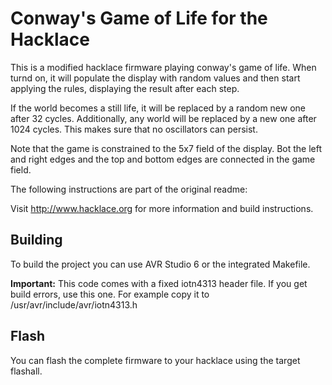 # Conway's Game of Life for the Hacklace

This is a modified hacklace firmware playing conway's game of life.
When turnd on, it will populate the display with random values and then start
applying the rules, displaying the result after each step.

If the world becomes a still life, it will be replaced by a random new one
after 32 cycles.
Additionally, any world will be replaced by a new one after 1024 cycles. This
makes sure that no oscillators can persist.

Note that the game is constrained to the 5x7 field of the display. Bot the left
and right edges and the top and bottom edges are connected in the game field.

The following instructions are part of the original readme:

Visit http://www.hacklace.org for more information and build instructions.

## Building
To build the project you can use AVR Studio 6 or the integrated Makefile.

**Important:** This code comes with a fixed iotn4313 header file.
If you get build errors, use this one.
For example copy it to /usr/avr/include/avr/iotn4313.h

Flash
-----
You can flash the complete firmware to your hacklace using the target flashall.
